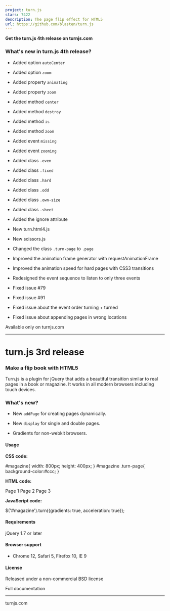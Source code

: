 ```yaml
---
project: turn.js
stars: 7422
description: The page flip effect for HTML5
url: https://github.com/blasten/turn.js
---
```


**Get the turn.js 4th release on turnjs.com**

### What's new in turn.js 4th release?

-   Added option `autoCenter`
    
-   Added option `zoom`
    
-   Added property `animating`
    
-   Added property `zoom`
    
-   Added method `center`
    
-   Added method `destroy`
    
-   Added method `is`
    
-   Added method `zoom`
    
-   Added event `missing`
    
-   Added event `zooming`
    
-   Added class `.even`
    
-   Added class `.fixed`
    
-   Added class `.hard`
    
-   Added class `.odd`
    
-   Added class `.own-size`
    
-   Added class `.sheet`
    
-   Added the ignore attribute
    
-   New turn.html4.js
    
-   New scissors.js
    
-   Changed the class `.turn-page` to `.page`
    
-   Improved the animation frame generator with requestAnimationFrame
    
-   Improved the animation speed for hard pages with CSS3 transitions
    
-   Redesigned the event sequence to listen to only three events
    
-   Fixed issue #79
    
-   Fixed issue #91
    
-   Fixed issue about the event order turning + turned
    
-   Fixed issue about appending pages in wrong locations
    

Available only on turnjs.com

* * *

turn.js 3rd release
===================

### Make a flip book with HTML5

Turn.js is a plugin for jQuery that adds a beautiful transition similar to real pages in a book or magazine. It works in all modern browsers including touch devices.

### What's new?

-   New `addPage` for creating pages dynamically.
    
-   New `display` for single and double pages.
    
-   Gradients for non-webkit browsers.
    

#### Usage

**CSS code:**

#magazine{
	width: 800px;
	height: 400px;
}
#magazine .turn-page{
	background-color:#ccc;
}

**HTML code:**

<div id\="magazine"\>
	<div\><span class\="text"\>Page 1</span\></div\>
	<div\><span class\="text"\>Page 2</span\></div\>
	<div\><span class\="text"\>Page 3</span\></div\>
</div\>

**JavaScript code:**

$('#magazine').turn({gradients: true, acceleration: true});

#### Requirements

jQuery 1.7 or later

#### Browser support

-   Chrome 12, Safari 5, Firefox 10, IE 9

#### License

Released under a non-commercial BSD license

Full documentation

* * *

turnjs.com
